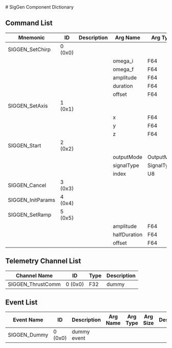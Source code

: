 <title>SigGen Component Dictionary</title>
# SigGen Component Dictionary


## Command List

|Mnemonic|ID|Description|Arg Name|Arg Type|Comment
|---|---|---|---|---|---|
|SIGGEN_SetChirp|0 (0x0)|| | |   
| | | |omega_i|F64||                    
| | | |omega_f|F64||                    
| | | |amplitude|F64||                    
| | | |duration|F64||                    
| | | |offset|F64||                    
|SIGGEN_SetAxis|1 (0x1)|| | |   
| | | |x|F64||                    
| | | |y|F64||                    
| | | |z|F64||                    
|SIGGEN_Start|2 (0x2)|| | |   
| | | |outputMode|OutputMode||                    
| | | |signalType|SignalType||                    
| | | |index|U8||                    
|SIGGEN_Cancel|3 (0x3)|| | |   
|SIGGEN_InitParams|4 (0x4)|| | |   
|SIGGEN_SetRamp|5 (0x5)|| | |   
| | | |amplitude|F64||                    
| | | |halfDuration|F64||                    
| | | |offset|F64||                    

## Telemetry Channel List

|Channel Name|ID|Type|Description|
|---|---|---|---|
|SIGGEN_ThrustComm|0 (0x0)|F32|dummy|

## Event List

|Event Name|ID|Description|Arg Name|Arg Type|Arg Size|Description
|---|---|---|---|---|---|---|
|SIGGEN_Dummy|0 (0x0)|dummy event| | | | |
